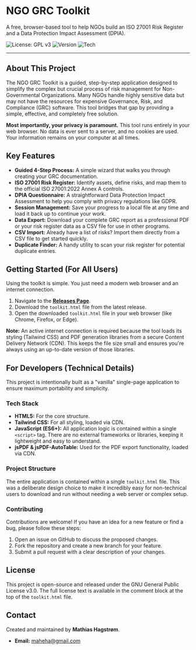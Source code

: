 # NGO GRC Toolkit

A free, browser-based tool to help NGOs build an ISO 27001 Risk Register and a Data Protection Impact Assessment (DPIA).

![License: GPL v3](https://img.shields.io/badge/License-GPLv3-blue.svg)
![Version](https://img.shields.io/badge/Version-3.2-brightgreen.svg)
![Tech](https://img.shields.io/badge/Tech-HTML%2C%20CSS%2C%20JS-yellow.svg)

---



## About This Project

The NGO GRC Toolkit is a guided, step-by-step application designed to simplify the complex but crucial process of risk management for Non-Governmental Organizations. Many NGOs handle highly sensitive data but may not have the resources for expensive Governance, Risk, and Compliance (GRC) software. This tool bridges that gap by providing a simple, effective, and completely free solution.

**Most importantly, your privacy is paramount.** This tool runs entirely in your web browser. No data is ever sent to a server, and no cookies are used. Your information remains on your computer at all times.

## Key Features

* **Guided 4-Step Process:** A simple wizard that walks you through creating your GRC documentation.
* **ISO 27001 Risk Register:** Identify assets, define risks, and map them to the official ISO 27001:2022 Annex A controls.
* **DPIA Questionnaire:** A straightforward Data Protection Impact Assessment to help you comply with privacy regulations like GDPR.
* **Session Management:** Save your progress to a local file at any time and load it back up to continue your work.
* **Data Export:** Download your complete GRC report as a professional PDF or your risk register data as a CSV file for use in other programs.
* **CSV Import:** Already have a list of risks? Import them directly from a CSV file to get started quickly.
* **Duplicate Finder:** A handy utility to scan your risk register for potential duplicate entries.

## Getting Started (For All Users)

Using the toolkit is simple. You just need a modern web browser and an internet connection.

1.  Navigate to the [**Releases Page**](https://github.com/maheha/NGO-GRC-Toolkit/releases).
2.  Download the `toolkit.html` file from the latest release.
3.  Open the downloaded `toolkit.html` file in your web browser (like Chrome, Firefox, or Edge).

**Note:** An active internet connection is required because the tool loads its styling (Tailwind CSS) and PDF generation libraries from a secure Content Delivery Network (CDN). This keeps the file size small and ensures you're always using an up-to-date version of those libraries.

## For Developers (Technical Details)

This project is intentionally built as a "vanilla" single-page application to ensure maximum portability and simplicity.

### Tech Stack

* **HTML5:** For the core structure.
* **Tailwind CSS:** For all styling, loaded via CDN.
* **JavaScript (ES6+):** All application logic is contained within a single `<script>` tag. There are no external frameworks or libraries, keeping it lightweight and easy to understand.
* **jsPDF & jsPDF-AutoTable:** Used for the PDF export functionality, loaded via CDN.

### Project Structure

The entire application is contained within a single `toolkit.html` file. This was a deliberate design choice to make it incredibly easy for non-technical users to download and run without needing a web server or complex setup.

### Contributing

Contributions are welcome! If you have an idea for a new feature or find a bug, please follow these steps:

1.  Open an issue on GitHub to discuss the proposed changes.
2.  Fork the repository and create a new branch for your feature.
3.  Submit a pull request with a clear description of your changes.

## License

This project is open-source and released under the GNU General Public License v3.0. The full license text is available in the comment block at the top of the `toolkit.html` file.

## Contact

Created and maintained by **Mathias Hagstrøm**.
* **Email:** maheha@gmail.com
